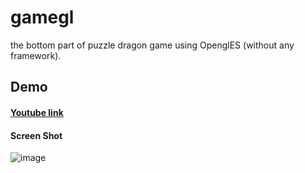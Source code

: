 gamegl
=====

the bottom part of puzzle dragon game using OpenglES (without any framework).

Demo
----------------
#### [Youtube link ](http://www.youtube.com/watch?v=T-qVvyagRew)

#### Screen Shot
![image](https://raw.github.com/nghialv2607/gamegl/master/readmeData/screenshot.png)
